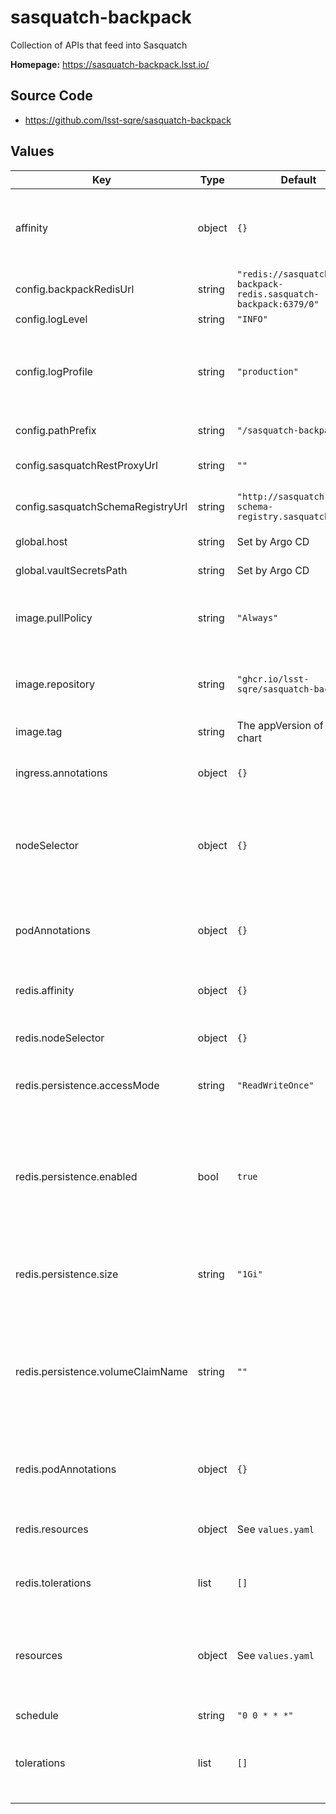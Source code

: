 # sasquatch-backpack

Collection of APIs that feed into Sasquatch

**Homepage:** <https://sasquatch-backpack.lsst.io/>

## Source Code

* <https://github.com/lsst-sqre/sasquatch-backpack>

## Values

| Key | Type | Default | Description |
|-----|------|---------|-------------|
| affinity | object | `{}` | Affinity rules for the sasquatch-backpack deployment pod |
| config.backpackRedisUrl | string | `"redis://sasquatch-backpack-redis.sasquatch-backpack:6379/0"` | Backpack Redis URL |
| config.logLevel | string | `"INFO"` | Logging level |
| config.logProfile | string | `"production"` | Logging profile (`production` for JSON, `development` for human-friendly) |
| config.pathPrefix | string | `"/sasquatch-backpack"` | URL path prefix |
| config.sasquatchRestProxyUrl | string | `""` | Sasquatch REST Proxy URL |
| config.sasquatchSchemaRegistryUrl | string | `"http://sasquatch-schema-registry.sasquatch:8081"` | Sasquatch schema registry URL |
| global.host | string | Set by Argo CD | Host name for ingress |
| global.vaultSecretsPath | string | Set by Argo CD | Base path for Vault secrets |
| image.pullPolicy | string | `"Always"` | Pull policy for the sasquatch-backpack image |
| image.repository | string | `"ghcr.io/lsst-sqre/sasquatch-backpack"` | Image to use in the sasquatch-backpack deployment |
| image.tag | string | The appVersion of the chart | Tag of image to use |
| ingress.annotations | object | `{}` | Additional annotations for the ingress rule |
| nodeSelector | object | `{}` | Node selection rules for the sasquatch-backpack deployment pod |
| podAnnotations | object | `{}` | Annotations for the sasquatch-backpack deployment pod |
| redis.affinity | object | `{}` | Affinity rules for the Redis pod |
| redis.nodeSelector | object | `{}` | Node selection rules for the Redis pod |
| redis.persistence.accessMode | string | `"ReadWriteOnce"` | Access mode of storage to request |
| redis.persistence.enabled | bool | `true` | Whether to persist Redis storage.  Setting this to false will use `emptyDir` which is not recommend in a production environment. |
| redis.persistence.size | string | `"1Gi"` | Amount of persistent storage to request |
| redis.persistence.volumeClaimName | string | `""` | Use an existing PVC, not dynamic provisioning. If this is set, the size, storageClass, and accessMode settings are ignored. |
| redis.podAnnotations | object | `{}` | Pod annotations for the Redis pod |
| redis.resources | object | See `values.yaml` | Resource limits and requests for the Redis pod |
| redis.tolerations | list | `[]` | Tolerations for the Redis pod |
| resources | object | See `values.yaml` | Resource limits and requests for the sasquatch-backpack deployment pod |
| schedule | string | `"0 0 * * *"` |  |
| tolerations | list | `[]` | Tolerations for the sasquatch-backpack deployment pod |
